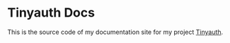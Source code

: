 # Tinyauth Docs

This is the source code of my documentation site for my project [Tinyauth](https://github.com/steveiliop56/tinyauth).
